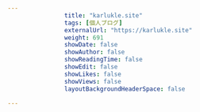 ---
                title: "karlukle.site"
                tags: [個人ブログ]
                externalUrl: "https://karlukle.site"
                weight: 691
                showDate: false
                showAuthor: false
                showReadingTime: false
                showEdit: false
                showLikes: false
                showViews: false
                layoutBackgroundHeaderSpace: false
                ---

